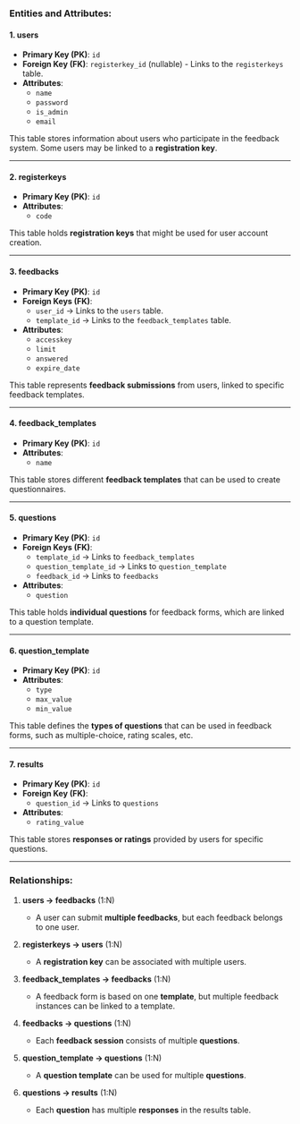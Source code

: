 ### **Entities and Attributes:**

#### **1. users**
- **Primary Key (PK)**: `id`
- **Foreign Key (FK)**: `registerkey_id` (nullable) - Links to the `registerkeys` table.
- **Attributes**:
  - `name`
  - `password`
  - `is_admin`
  - `email`

This table stores information about users who participate in the feedback system. Some users may be linked to a **registration key**.

---

#### **2. registerkeys**
- **Primary Key (PK)**: `id`
- **Attributes**:
  - `code`

This table holds **registration keys** that might be used for user account creation.

---

#### **3. feedbacks**
- **Primary Key (PK)**: `id`
- **Foreign Keys (FK)**:
  - `user_id` → Links to the `users` table.
  - `template_id` → Links to the `feedback_templates` table.
- **Attributes**:
  - `accesskey`
  - `limit`
  - `answered`
  - `expire_date`

This table represents **feedback submissions** from users, linked to specific feedback templates.

---

#### **4. feedback_templates**
- **Primary Key (PK)**: `id`
- **Attributes**:
  - `name`

This table stores different **feedback templates** that can be used to create questionnaires.

---

#### **5. questions**
- **Primary Key (PK)**: `id`
- **Foreign Keys (FK)**:
  - `template_id` → Links to `feedback_templates`
  - `question_template_id` → Links to `question_template`
  - `feedback_id` → Links to `feedbacks`
- **Attributes**:
  - `question`

This table holds **individual questions** for feedback forms, which are linked to a question template.

---

#### **6. question_template**
- **Primary Key (PK)**: `id`
- **Attributes**:
  - `type`
  - `max_value`
  - `min_value`

This table defines the **types of questions** that can be used in feedback forms, such as multiple-choice, rating scales, etc.

---

#### **7. results**
- **Primary Key (PK)**: `id`
- **Foreign Key (FK)**:
  - `question_id` → Links to `questions`
- **Attributes**:
  - `rating_value`

This table stores **responses or ratings** provided by users for specific questions.

---

### **Relationships:**
1. **users → feedbacks** (1:N)
   - A user can submit **multiple feedbacks**, but each feedback belongs to one user.

2. **registerkeys → users** (1:N)
   - A **registration key** can be associated with multiple users.

3. **feedback_templates → feedbacks** (1:N)
   - A feedback form is based on one **template**, but multiple feedback instances can be linked to a template.

4. **feedbacks → questions** (1:N)
   - Each **feedback session** consists of multiple **questions**.

5. **question_template → questions** (1:N)
   - A **question template** can be used for multiple **questions**.

6. **questions → results** (1:N)
   - Each **question** has multiple **responses** in the results table.
